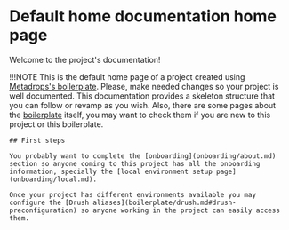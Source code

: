 # Default home documentation home page

Welcome to the project's documentation!

!!!NOTE
    This is the default home page of a project created using [Metadrops's boilerplate](https://github.com/Metadrop/drupal-boilerplate). Please, make needed changes so your project is well documented. This documentation provides a skeleton structure that you can follow or revamp as you wish. Also, there are some pages about the [boilerplate](boilerplate/index.md) itself, you may want to check them if you are new to this project or this boilerplate.

    ## First steps

    You probably want to complete the [onboarding](onboarding/about.md) section so anyone coming to this project has all the onboarding information, specially the [local environment setup page](onboarding/local.md).

    Once your project has different environments available you may configure the [Drush aliases](boilerplate/drush.md#drush-preconfiguration) so anyone working in the project can easily access them.





